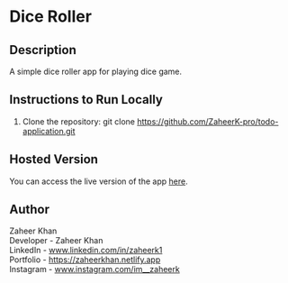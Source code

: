  # Dice Roller

## Description
A simple dice roller app for playing dice game.

## Instructions to Run Locally
1. Clone the repository:
    git clone https://github.com/ZaheerK-pro/todo-application.git

## Hosted Version
You can access the live version of the app [here](https://diceroller-six.vercel.app/).

## Author
Zaheer Khan <br>
Developer - Zaheer Khan <br>
LinkedIn - www.linkedin.com/in/zaheerk1 <br>
Portfolio - https://zaheerkhan.netlify.app <br>
Instagram - www.instagram.com/im__zaheerk <br>

